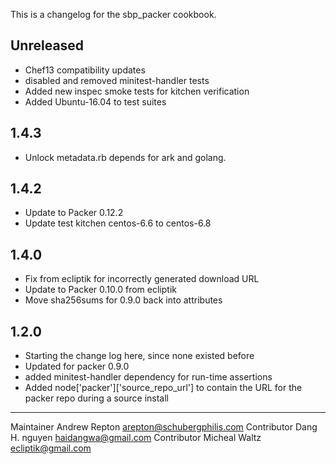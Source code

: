 This is a changelog for the sbp_packer cookbook.

## Unreleased
  * Chef13 compatibility updates
  * disabled and removed minitest-handler tests
  * Added new inspec smoke tests for kitchen verification
  * Added Ubuntu-16.04 to test suites

## 1.4.3
  * Unlock metadata.rb depends for ark and golang.

## 1.4.2
  * Update to Packer 0.12.2
  * Update test kitchen centos-6.6 to centos-6.8

## 1.4.0
  * Fix from ecliptik for incorrectly generated download URL
  * Update to Packer 0.10.0 from ecliptik
  * Move sha256sums for 0.9.0 back into attributes

## 1.2.0
  * Starting the change log here, since none existed before
  * Updated for packer 0.9.0
  * added minitest-handler dependency for run-time assertions
  * Added node['packer']['source_repo_url'] to contain the URL for the packer repo during a source install


------------------------------------
Maintainer Andrew Repton <arepton@schubergphilis.com>
Contributor Dang H. nguyen <haidangwa@gmail.com>
Contributor Micheal Waltz <ecliptik@gmail.com>
